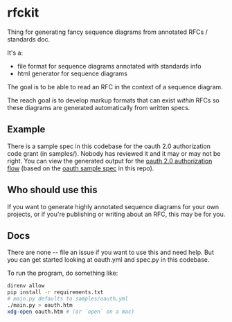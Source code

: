 # rfckit

Thing for generating fancy sequence diagrams from annotated RFCs / standards doc.

It's a:
- file format for sequence diagrams annotated with standards info
- html generator for sequence diagrams

The goal is to be able to read an RFC in the context of a sequence diagram.

The reach goal is to develop markup formats that can exist *within* RFCs so these diagrams are generated automatically from written specs.

## Example

There is a sample spec in this codebase for the oauth 2.0 authorization code grant (in samples/). Nobody has reviewed it and it may or may not be right. You can view the generated output for the [oauth 2.0 authorization flow](https://abe-winter.github.io/2022/01/23/oauth.html) (based on the [oauth sample spec](./samples/oauth.yml) in this repo).

## Who should use this

If you want to generate highly annotated sequence diagrams for your own projects, or if you're publishing or writing about an RFC, this may be for you.

## Docs

There are none -- file an issue if you want to use this and need help. But you can get started looking at oauth.yml and spec.py in this codebase.

To run the program, do something like:

```sh
direnv allow
pip install -r requirements.txt
# main.py defaults to samples/oauth.yml
./main.py > oauth.htm
xdg-open oauth.htm # (or `open` on a mac)
```
